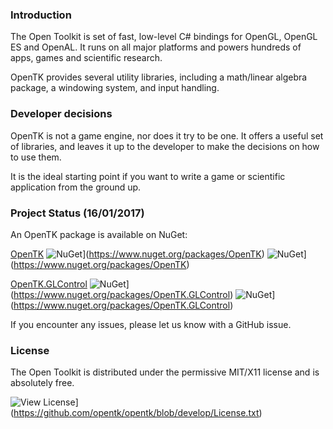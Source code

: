 ### Introduction

The Open Toolkit is set of fast, low-level C# bindings for OpenGL, OpenGL ES and OpenAL. It runs on all major platforms and powers hundreds of apps, games and scientific research.

OpenTK provides several utility libraries, including a math/linear algebra package, a windowing system, and input handling.

### Developer decisions

OpenTK is not a game engine, nor does it try to be one. It offers a useful set of libraries, and leaves it up to the developer to make the decisions on how to use them.

It is the ideal starting point if you want to write a game or scientific application from the ground up.

### Project Status (16/01/2017)

An OpenTK package is available on NuGet:

[OpenTK](https://www.nuget.org/packages/OpenTK/) ![NuGet](https://img.shields.io/nuget/v/OpenTK.svg)](https://www.nuget.org/packages/OpenTK) ![NuGet](https://img.shields.io/nuget/dt/OpenTK.svg)](https://www.nuget.org/packages/OpenTK) 

[OpenTK.GLControl](https://www.nuget.org/packages/OpenTK.GLControl/) ![NuGet](https://img.shields.io/nuget/v/OpenTK.GLControl.svg)](https://www.nuget.org/packages/OpenTK.GLControl) ![NuGet](https://img.shields.io/nuget/dt/OpenTK.GLControl.svg)](https://www.nuget.org/packages/OpenTK.GLControl)

If you encounter any issues, please let us know with a GitHub issue.


### License
The Open Toolkit is distributed under the permissive MIT/X11 license and is absolutely free.


![View License](https://img.shields.io/badge/license-MIT-blue.svg)](https://github.com/opentk/opentk/blob/develop/License.txt)